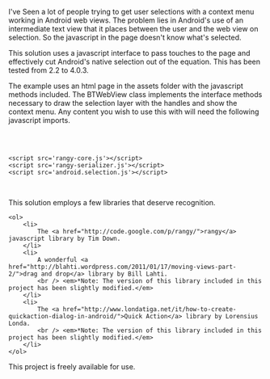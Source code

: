 <p> 
	I've Seen a lot of people trying to get user selections with a context menu working in Android web views.
The problem lies in Android's use of an intermediate text view that it places between the user
and the web view on selection.  So the javascript in the page doesn't know what's selected. 
</p>

<p> This solution uses a javascript interface to pass touches to the page and effectively cut Android's native 
selection out of the equation.  This has been tested from 2.2 to 4.0.3. </p>

<p> The example uses an html page in the assets folder with the javascript methods included.  The BTWebView class implements 
the interface methods necessary to draw the selection layer with the handles and show the context menu. Any content you wish to use 
this with will need the following javascript imports.

<pre>
    <script src='jquery.js'></script>
    <script src='rangy-core.js'></script>
    <script src='rangy-serializer.js'></script>
    <script src='android.selection.js'></script>
</pre>
</p>

<p>
	This solution employs a few libraries that deserve recognition.
	
	<ol>
		<li>
			The <a href="http://code.google.com/p/rangy/">rangy</a> javascript library by Tim Down.
		</li>
		<li>
			A wonderful <a href="http://blahti.wordpress.com/2011/01/17/moving-views-part-2/">drag and drop</a> library by Bill Lahti.
			<br /> <em>*Note: The version of this library included in this project has been slightly modified.</em>
		</li>
		<li>
			The <a href="http://www.londatiga.net/it/how-to-create-quickaction-dialog-in-android/">Quick Action</a> library by Lorensius Londa.
			<br /> <em>*Note: The version of this library included in this project has been slightly modified.</em>
		</li>
	</ol>
	
</p>

<p> This project is freely available for use. </p>